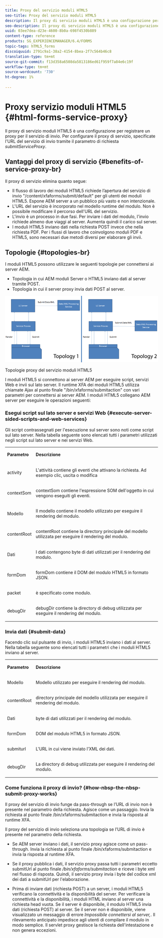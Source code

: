 ```yaml
---
title: Proxy del servizio moduli HTML5
seo-title: Proxy del servizio moduli HTML5
description: Il proxy di servizio moduli HTML5 è una configurazione per registrare un proxy per il servizio di invio. Per configurare il proxy di servizio, specificate l'URL del servizio di invio tramite il parametro request submitServiceProxy.
seo-description: Il proxy di servizio moduli HTML5 è una configurazione per registrare un proxy per il servizio di invio. Per configurare il proxy di servizio, specificate l'URL del servizio di invio tramite il parametro request submitServiceProxy.
uuid: 03ee7dea-d23e-4600-8b0a-698f4530b889
content-type: reference
products: SG_EXPERIENCEMANAGER/6.4/FORMS
topic-tags: hTML5_forms
discoiquuid: 2791c9a1-38a2-4154-8bea-2f7c564b46c8
translation-type: tm+mt
source-git-commit: f13d358a6508da5813186ed61f959f7a84e6c19f
workflow-type: tm+mt
source-wordcount: '730'
ht-degree: 1%

---
```



# Proxy servizio moduli HTML5 {#html-forms-service-proxy}

Il proxy di servizio moduli HTML5 è una configurazione per registrare un proxy per il servizio di invio. Per configurare il proxy di servizio, specificate l&#39;URL del servizio di invio tramite il parametro di richiesta *submitServiceProxy*.

## Vantaggi del proxy di servizio {#benefits-of-service-proxy-br}

Il proxy di servizio elimina quanto segue:

* Il flusso di lavoro dei moduli HTML5 richiede l’apertura del servizio di invio &quot;/content/xfaforms/submit/default&quot; per gli utenti dei moduli HTML5. Espone AEM server a un pubblico più vasto e non intenzionale.
* L&#39;URL del servizio è incorporato nel modello runtime del modulo. Non è possibile modificare il percorso dell&#39;URL del servizio.
* L&#39;invio è un processo in due fasi. Per inviare i dati del modulo, l&#39;invio richiede almeno due viaggi al server. Aumenta quindi il carico sul server.
* I moduli HTML5 inviano dati nella richiesta POST invece che nella richiesta PDF. Per i flussi di lavoro che coinvolgono moduli PDF e HTML5, sono necessari due metodi diversi per elaborare gli invii.

## Topologie {#topologies-br}

I moduli HTML5 possono utilizzare le seguenti topologie per connettersi ai server AEM.

* Topologia in cui AEM moduli Server o HTML5 inviano dati al server tramite POST.
* Topologia in cui il server proxy invia dati POST al server.

![Topologie proxy del servizio moduli HTML5](assets/topology.png)

Topologie proxy del servizio moduli HTML5

I moduli HTML5 si connettono ai server AEM per eseguire script, servizi Web e invii sul lato server. Il runtime XFA dei moduli HTML5 utilizza chiamate Ajax al punto finale &quot;/bin/xfaforms/submitaction&quot; con vari parametri per connettersi ai server AEM. I moduli HTML5 collegano AEM server per eseguire le operazioni seguenti:

### Esegui script sul lato server e servizi Web {#execute-server-sided-scripts-and-web-services}

Gli script contrassegnati per l&#39;esecuzione sul server sono noti come script sul lato server. Nella tabella seguente sono elencati tutti i parametri utilizzati negli script sul lato server e nei servizi Web.

<table> 
 <tbody> 
  <tr> 
   <td><p><strong>Parametro</strong></p> </td> 
   <td><p><strong>Descrizione</strong></p> </td> 
  </tr> 
  <tr> 
   <td><p>activity</p> </td> 
   <td><p>L'attività contiene gli eventi che attivano la richiesta. Ad esempio clic, uscita o modifica</p> </td> 
  </tr> 
  <tr> 
   <td><p>contextSom</p> </td> 
   <td><p>contextSom contiene l'espressione SOM dell'oggetto in cui vengono eseguiti gli eventi.</p> </td> 
  </tr> 
  <tr> 
   <td><p>Modello</p> </td> 
   <td><p>Il modello contiene il modello utilizzato per eseguire il rendering del modulo.</p> </td> 
  </tr> 
  <tr> 
   <td><p>contentRoot</p> </td> 
   <td><p>contentRoot contiene la directory principale del modello utilizzata per eseguire il rendering del modulo.</p> </td> 
  </tr> 
  <tr> 
   <td><p>Dati</p> </td> 
   <td><p>I dati contengono byte di dati utilizzati per il rendering del modulo.</p> </td> 
  </tr> 
  <tr> 
   <td><p>formDom</p> </td> 
   <td><p>formDom contiene il DOM del modulo HTML5 in formato JSON.</p> </td> 
  </tr> 
  <tr> 
   <td><p>packet</p> </td> 
   <td><p>è specificato come modulo.</p> </td> 
  </tr> 
  <tr> 
   <td><p>debugDir</p> </td> 
   <td><p>debugDir contiene la directory di debug utilizzata per eseguire il rendering del modulo.</p> </td> 
  </tr> 
 </tbody> 
</table>

### Invia dati {#submit-data}

Facendo clic sul pulsante di invio, i moduli HTML5 inviano i dati al server. Nella tabella seguente sono elencati tutti i parametri che i moduli HTML5 inviano al server.

<table> 
 <tbody> 
  <tr> 
   <td><p><strong>Parametro</strong></p> </td> 
   <td><p><strong>Descrizione</strong></p> </td> 
  </tr> 
  <tr> 
   <td><p>Modello</p> </td> 
   <td><p>Modello utilizzato per eseguire il rendering del modulo.</p> </td> 
  </tr> 
  <tr> 
   <td><p>contentRoot</p> </td> 
   <td><p>directory principale del modello utilizzata per eseguire il rendering del modulo.</p> </td> 
  </tr> 
  <tr> 
   <td><p>Dati</p> </td> 
   <td><p>byte di dati utilizzati per il rendering del modulo.</p> </td> 
  </tr> 
  <tr> 
   <td><p>formDom</p> </td> 
   <td><p>DOM del modulo HTML5 in formato JSON.</p> </td> 
  </tr> 
  <tr> 
   <td><p>submiturl</p> </td> 
   <td><p>L'URL in cui viene inviato l'XML dei dati.</p> </td> 
  </tr> 
  <tr> 
   <td><p>debugDir</p> </td> 
   <td><p>La directory di debug utilizzata per eseguire il rendering del modulo.</p> </td> 
  </tr> 
 </tbody> 
</table>

### Come funziona il proxy di invio? {#how-nbsp-the-nbsp-submit-proxy-works}

Il proxy del servizio di invio funge da pass-through se l’URL di invio non è presente nel parametro della richiesta. Agisce come un passaggio. Invia la richiesta al punto finale /bin/xfaforms/submitaction e invia la risposta al runtime XFA.

Il proxy del servizio di invio seleziona una topologia se l’URL di invio è presente nel parametro della richiesta.

* Se AEM server inviano i dati, il servizio proxy agisce come un pass-through. Invia la richiesta al punto finale /bin/xfaforms/submitaction e invia la risposta al runtime XFA.
* Se il proxy pubblica i dati, il servizio proxy passa tutti i parametri eccetto submitUrl al punto finale */bin/xfaforms/submitaction* e riceve i byte xml nel flusso di risposta. Quindi, il servizio proxy invia i byte del codice xml dei dati a submitUrl per l&#39;elaborazione.

* Prima di inviare dati (richiesta POST) a un server, i moduli HTML5 verificano la connettività e la disponibilità del server. Per verificare la connettività e la disponibilità, i moduli HTML inviano al server una richiesta head vuota. Se il server è disponibile, il modulo HTML5 invia dati (richiesta POST) al server. Se il server non è disponibile, viene visualizzato un messaggio di errore *Impossibile connettersi al server,*. Il rilevamento anticipato impedisce agli utenti di compilare il modulo in modo semplice. Il servlet proxy gestisce la richiesta dell&#39;intestazione e non genera eccezioni.

